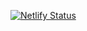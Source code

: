 [![Netlify Status](https://api.netlify.com/api/v1/badges/3dd13aec-06d9-4c8c-9334-19dec6c30b29/deploy-status)](https://app.netlify.com/projects/splendid-melomakarona-823432/deploys)
